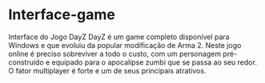 # Interface-game
Interface do Jogo DayZ
DayZ é um game completo disponível para Windows e que evoluiu da popular modificação de Arma 2. Neste jogo online é preciso sobreviver a todo o custo, com um personagem pré-construído e equipado para o apocalipse zumbi que se passa ao seu redor. O fator multiplayer é forte e um de seus principais atrativos.
